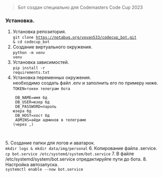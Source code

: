 > Бот создан специально для Codemasters Code Cup 2023

### Установка.

1. Установка репозитория. <br />
<code>git clone https://notabug.org/vovan533/codecup_bot.git & cd codecup_bot</code>
2. Создание виртуального окружения. <br />
<code>python -m venv venv</code>
3. Установка зависимостей. <br />
<code>pip install -r requirements.txt</code>
4. Установка переменных окружения. <br />
необходимо создать файл .env и заполнить его по примеру ниже. <br />
<code>TOKEN=токен телеграм бота <br />
DB_NAME=имя бд <br />
DB_USER=юзер бд <br />
DB_PASSWORD=пароль юзера бд <br />
DB_HOST=хост бд <br />
ADMINS=айди админов в телеграме (через ,)
</code>
5. Создание папки для логов и аватарок. <br />
<code>mkdir logs & mkdir data/img/personal</code>
6. Копирование файла .service. <br />
<code>cp bot.service /etc/systemd/system/bot.service</code>
7. В файле /etc/systemd/system/bot.service отредактируйте пути до бота.
8. Настройка автозапуска. <br />
<code>systemctl enable --now bot.service</code>